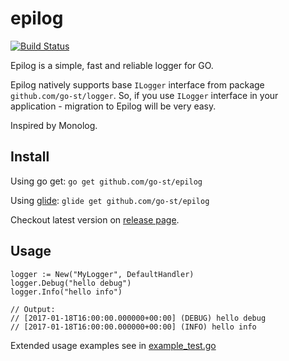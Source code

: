 # epilog

[![Build Status](https://travis-ci.org/go-st/epilog.svg?branch=master)](https://travis-ci.org/go-st/epilog)

Epilog is a simple, fast and reliable logger for GO. 

Epilog natively supports base `ILogger` interface from package `github.com/go-st/logger`. 
So, if you use `ILogger` interface in your application - 
migration to Epilog will be very easy.

Inspired by Monolog.

## Install
Using go get:
`go get github.com/go-st/epilog`

Using [glide](https://github.com/masterminds/glide): 
`glide get github.com/go-st/epilog`

Checkout latest version on [release page](https://github.com/go-st/epilog/releases).

## Usage

```
logger := New("MyLogger", DefaultHandler)
logger.Debug("hello debug")
logger.Info("hello info")

// Output:
// [2017-01-18T16:00:00.000000+00:00] (DEBUG) hello debug
// [2017-01-18T16:00:00.000000+00:00] (INFO) hello info
```

Extended usage examples see in [example_test.go](https://github.com/go-st/epilog/blob/master/example_test.go)
